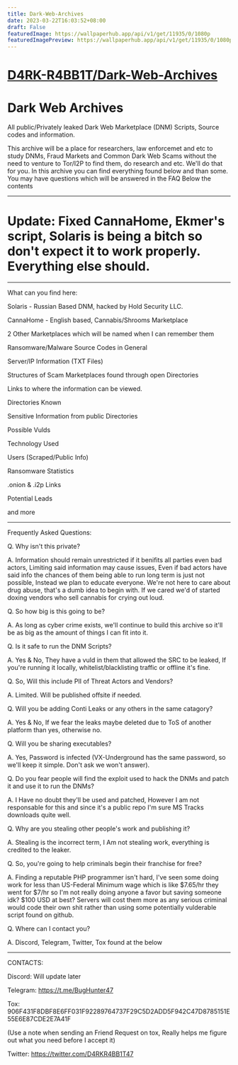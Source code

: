 ```yaml
---
title: Dark-Web-Archives
date: 2023-03-22T16:03:52+08:00
draft: False
featuredImage: https://wallpaperhub.app/api/v1/get/11935/0/1080p
featuredImagePreview: https://wallpaperhub.app/api/v1/get/11935/0/1080p
---
```


# [D4RK-R4BB1T/Dark-Web-Archives](https://github.com/D4RK-R4BB1T/Dark-Web-Archives)

# Dark Web Archives
All public/Privately leaked Dark Web Marketplace (DNM) Scripts, Source codes and information. 


This archive will be a place for researchers, law enforcemet and etc to study DNMs, Fraud Markets and Common Dark Web Scams without the need to venture to
Tor/I2P to find them, do research and etc. We'll do that for you. In this archive you can find everything found below and than some. You may have questions which will be answered in the FAQ Below the contents

-------------------------------------------------------------------------------------------------------------------------------------------------------------

# Update: Fixed CannaHome, Ekmer's script, Solaris is being a bitch so don't expect it to work properly. Everything else should.

-------------------------------------------------------------------------------------------------------------------------------------------------------------
What can you find here:

Solaris - Russian Based DNM, hacked by Hold Security LLC.

CannaHome - English based, Cannabis/Shrooms Marketplace

2 Other Marketplaces which will be named when I can remember them

Ransomware/Malware Source Codes in General

Server/IP Information (TXT Files)

Structures of Scam Marketplaces found through open Directories

Links to where the information can be viewed.

Directories Known

Sensitive Information from public Directories

Possible Vulds

Technology Used

Users (Scraped/Public Info)

Ransomware Statistics

.onion & .i2p Links

Potential Leads

and more

-------------------------------------------------------------------------------------------------------------------------------------------------------------

Frequently Asked Questions:

Q. Why isn't this private?

A. Information should remain unrestricted if it benifits all parties even bad actors, Limiting said information may cause issues, Even if bad actors have said info the chances of them being able to run long term is just not possible, Instead we plan to educate everyone. We're not here to care about drug abuse, that's a dumb idea to begin with. If we cared we'd of started doxing vendors who sell cannabis for crying out loud.



Q. So how big is this going to be?

A. As long as cyber crime exists, we'll continue to build this archive so it'll be as big as the amount of things I can fit into it.



Q. Is it safe to run the DNM Scripts?

A. Yes & No, They have a vuld in them that allowed the SRC to be leaked, If you're running it locally, whitelist/blacklisting traffic or offline it's fine. 



Q. So, Will this include PII of Threat Actors and Vendors?

A. Limited. Will be published offsite if needed.



Q. Will you be adding Conti Leaks or any others in the same catagory?

A. Yes & No, If we fear the leaks maybe deleted due to ToS of another platform than yes, otherwise no.



Q. Will you be sharing executables?

A. Yes, Password is infected (VX-Underground has the same password, so we'll keep it simple. Don't ask we won't answer).



Q. Do you fear people will find the exploit used to hack the DNMs and patch it and use it to run the DNMs?

A. I Have no doubt they'll be used and patched, However I am not responsable for this and since it's a public repo I'm sure MS Tracks downloads quite well.



Q. Why are you stealing other people's work and publishing it?

A. Stealing is the incorrect term, I Am not stealing work, everything is credited to the leaker.



Q. So, you're going to help criminals begin their franchise for free?

A. Finding a reputable PHP programmer isn't hard, I've seen some doing work for less than US-Federal Minimum wage which is like $7.65/hr they went for $7/hr so I'm not really doing anyone a favor but saving someone idk? $100 USD at best? Servers will cost them more as any serious criminal would code their own shit rather than using some potentially vulderable script found on github.



Q. Where can I contact you?

A. Discord, Telegram, Twitter, Tox found at the below

-------------------------------------------------------------------------------------------------------------------------------------------------------------

CONTACTS:

Discord: Will update later

Telegram: https://t.me/BugHunter47

Tox: 906F431F8DBF8E6FF031F92289764737F29C5D2ADD5F942C47D8785151E55E6E87CDE2E7A41F

(Use a note when sending an Friend Request on tox, Really helps me figure out what you need before I accept it)

Twitter: https://twitter.com/D4RKR4BB1T47
